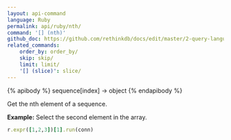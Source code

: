 ```yaml
---
layout: api-command 
language: Ruby
permalink: api/ruby/nth/
command: '[] (nth)'
github_doc: https://github.com/rethinkdb/docs/edit/master/2-query-language/api/ruby/transformations/nth.md
related_commands:
    order_by: order_by/
    skip: skip/
    limit: limit/
    '[] (slice)': slice/
---
```


{% apibody %}
sequence[index] → object
{% endapibody %}

Get the nth element of a sequence.

__Example:__ Select the second element in the array.

```rb
r.expr([1,2,3])[1].run(conn)
```


